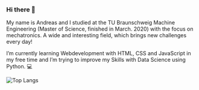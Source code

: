 ### Hi there 👋
My name is Andreas and I studied at the TU Braunschweig Machine Engineering (Master of Science, finished in March. 2020) with the focus on mechatronics. A wide and interesting field, which brings new challenges every day!

I’m currently learning Webdevelopment with HTML, CSS and JavaScript in my free time and I’m trying to improve my Skills with Data Science using Python. 💻

![Top Langs](https://github-readme-stats.vercel.app/api/top-langs/?username=AH2021&layout=compact)


<!--
**AH2021/AH2021** is a ✨ _special_ ✨ repository because its `README.md` (this file) appears on your GitHub profile.
![Andreas's github stats](https://github-readme-stats.vercel.app/api?username=AH2021&show_icons=true&theme=dracula)
Here are some ideas to get you started:

- 🔭 I’m currently working on ...
- 🌱 I’m currently learning ...
- 👯 I’m looking to collaborate on ...
- 🤔 I’m looking for help with ...
- 💬 Ask me about ...
- 📫 How to reach me: ...
- 😄 Pronouns: ...
- ⚡ Fun fact: ...
-->
